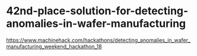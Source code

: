 # 42nd-place-solution-for-detecting-anomalies-in-wafer-manufacturing
https://www.machinehack.com/hackathons/detecting_anomalies_in_wafer_manufacturing_weekend_hackathon_18
